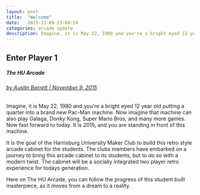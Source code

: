 ```yaml
---
layout: post
title:  "Welcome"
date:   2015-11-09 23:08:54
categories: arcade update
description: Imagine, it is May 22, 1980 and you're a bright eyed 12 year old putting a quarter into a brand new Pac-Man machine. Now imagine that machine can also play Galaga, Donky Kong, Super Mario Bros, and many more games. Now fast forward to today. It is 2015, and you are standing in front of this machine.
---
```

## Enter Player 1

##### The HU Arcade

###### [by Austin Barrett | November 9, 2015](../../../../../../team/)

Imagine, it is May 22, 1980 and you're a bright eyed 12 year old putting a quarter into a brand new Pac-Man machine. Now imagine that machine can also play Galaga, Donky Kong, Super Mario Bros, and many more games. Now fast forward to today. It is 2015, and you are standing in front of this machine.

It is the goal of the Harrisburg University Maker Club to build this retro style arcade cabinet for the students. The clubs members have embarked on a journey to bring this arcade cabinet to its students, but to do so with a modern twist. The cabinet will be a socially integrated two player retro experience for todays generation.

Here on The HU Arcade, you can follow the progress of this student built masterpiece, as it moves from a dream to a reality.

